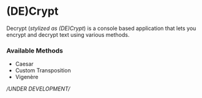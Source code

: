 # (DE)Crypt

Decrypt (*stylized as (DE)Crypt*) is a console based application that lets you encrypt and decrypt text using various methods.

### **Available Methods** 
* Caesar
* Custom Transposition
* Vigenère

*/UNDER DEVELOPMENT/*
